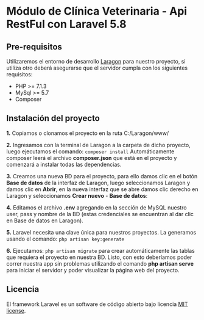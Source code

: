 # Módulo de Clínica Veterinaria - Api RestFul con Laravel 5.8

## Pre-requisitos

Utilizaremos el entorno de desarrollo [Laragon](https://laragon.org/download/) para nuestro proyecto, si utiliza otro deberá asegurarse que el servidor cumpla con los siguientes requisitos:

-   PHP >= 7.1.3
-   MySql >= 5.7
-   Composer

## Instalación del proyecto

**1.** Copiamos o clonamos el proyecto en la ruta C:/Laragon/www/

**2.** Ingresamos con la terminal de Laragon a la carpeta de dicho proyecto, luego ejecutamos el comando: `composer install`
Automáticamente composer leerá el archivo **composer.json** que está en el proyecto y comenzará a instalar todas las dependencias.

**3.** Creamos una nueva BD para el proyecto, para ello damos clic en el botón **Base de datos** de la interfaz de Laragon, luego seleccionamos Laragon y damos clic en **Abrir**, en la nueva interfaz que se abre damos clic derecho en Laragon y seleccionamos **Crear nuevo** - **Base de datos**:

**4.** Editamos el archivo **.env** agregando en la sección de MySQL nuestro user, pass y nombre de la BD (estas credenciales se encuentran al dar clic en Base de datos en Laragon).

**5.** Laravel necesita una clave única para nuestros proyectos. La generamos usando el comando: `php artisan key:generate`

**6.** Ejecutamos: `php artisan migrate` para crear automáticamente las tablas que requiera el proyecto en nuestra BD. Listo, con esto deberíamos poder correr nuestra app sin problemas utilizando el comando **php artisan serve** para iniciar el servidor y poder visualizar la página web del proyecto.

## Licencia

El framework Laravel es un software de código abierto bajo licencia [MIT license](https://opensource.org/licenses/MIT).
